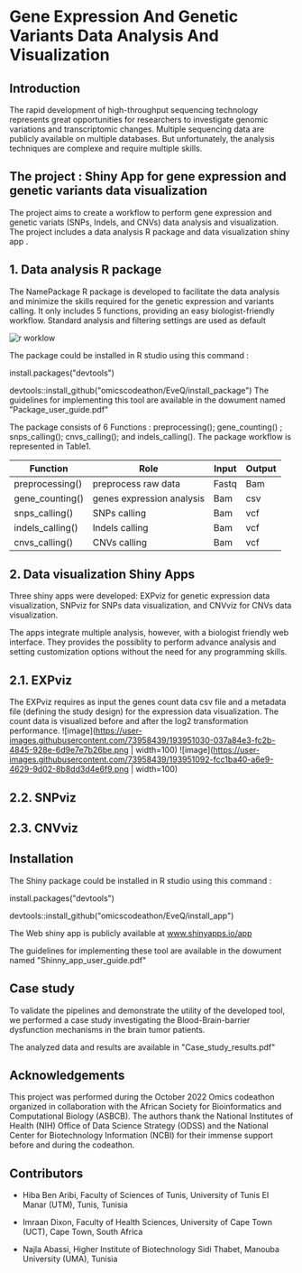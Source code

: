 # Gene Expression And  Genetic Variants Data Analysis And Visualization

## Introduction
The rapid development of high-throughput sequencing technology represents great opportunities for researchers to investigate genomic variations and transcriptomic changes. Multiple sequencing data are publicly available on multiple databases. But unfortunately, the analysis techniques are complexe and require multiple skills. 

## The project : Shiny App for gene expression and genetic variants  data visualization

The project aims to create a workflow to perform gene expression and  genetic variats (SNPs, Indels, and CNVs) data analysis and  visualization.
The project includes a data analysis R package  and data visualization shiny app .

## 1. Data analysis R package 

The NamePackage  R package is developed to facilitate the data analysis and minimize the skills required for the genetic expression and  variants calling. It only includes 5 functions, providing an easy biologist-friendly workflow. Standard analysis and  filtering settings are used as default

![r worklow](https://user-images.githubusercontent.com/73958439/193316510-27dbd891-a406-4f7f-a4a8-03c2c11ddbf2.png)


The package could be installed in R studio using this command :

install.packages("devtools")

devtools::install_github("omicscodeathon/EveQ/install_package")
The guidelines for implementing this tool are available in the dowument named "Package_user_guide.pdf"

The package consists of 6 Functions : preprocessing(); gene_counting() ; snps_calling(); cnvs_calling(); and indels_calling(). The package workflow is represented in Table1.


| Function  | Role| Input | Output | 
| ------------- | ------------- | ------------- | ------------- |
| preprocessing() |  preprocess raw data |  Fastq   | Bam  |
| gene_counting()  |   genes expression analysis  | Bam   | csv  |
| snps_calling()  |   SNPs calling  | Bam   | vcf  |
| indels_calling()  |   Indels calling  | Bam   | vcf  |
| cnvs_calling()  |   CNVs calling  | Bam   | vcf  |


## 2. Data visualization Shiny Apps

Three shiny apps were developed: EXPviz for genetic expression data visualization, SNPviz for SNPs data visualization, and CNVviz for CNVs  data visualization.

The apps integrate multiple analysis, however, with a biologist friendly web interface. They provides the possiblity to perform advance analysis and setting customization options without the need for any programming skills.

## 2.1. EXPviz

The EXPviz requires as input the genes count data csv file and a metadata file (defining the study design)  for the expression data visualization.  The count data is visualized before and after the log2 transformation performance.
![image](https://user-images.githubusercontent.com/73958439/193951030-037a84e3-fc2b-4845-928e-6d9e7e7b26be.png | width=100)
![image](https://user-images.githubusercontent.com/73958439/193951092-fcc1ba40-a6e9-4629-9d02-8b8dd3d4e6f9.png | width=100)



## 2.2. SNPviz


## 2.3. CNVviz

## Installation

The Shiny package could be installed in R studio using this command :

install.packages("devtools")

devtools::install_github("omicscodeathon/EveQ/install_app")

The  Web shiny app  is publicly available at www.shinyapps.io/app

The guidelines for implementing these tool are available in the dowument named "Shinny_app_user_guide.pdf"

## Case study
To validate the pipelines and demonstrate the utility of the developed tool, we performed a case study investigating the Blood-Brain-barrier dysfunction mechanisms in the brain tumor patients.

The analyzed data and results are available in "Case_study_results.pdf"


## Acknowledgements
This project was performed during the October 2022 Omics codeathon organized in collaboration with the African Society for Bioinformatics and Computational Biology (ASBCB). The authors thank the National Institutes of Health (NIH) Office of Data Science Strategy (ODSS) and the National Center for Biotechnology Information (NCBI) for their immense support before and during the codeathon.

## Contributors

- Hiba Ben Aribi, Faculty of Sciences of Tunis, University of Tunis El Manar (UTM), Tunis, Tunisia

- Imraan Dixon, Faculty of Health Sciences, University of Cape Town (UCT), Cape Town, South Africa 

- Najla Abassi, Higher Institute of Biotechnology Sidi Thabet, Manouba University (UMA), Tunisia
